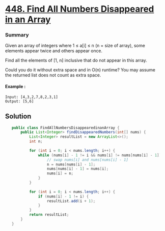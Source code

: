 # [448. Find All Numbers Disappeared in an Array](https://leetcode.com/problems/find-all-numbers-disappeared-in-an-array/)
### Summary 
Given an array of integers where 1 ≤ a[i] ≤ n (n = size of array), some elements appear twice and others appear once.  

Find all the elements of [1, n] inclusive that do not appear in this array.  

Could you do it without extra space and in O(n) runtime? You may assume the returned list does not count as extra space.  

#### Example :
    Input: [4,3,2,7,8,2,3,1]      
    Output: [5,6]

## Solution
```java
   public class FindAllNumbersDisappearedinanArray {
       public List<Integer> findDisappearedNumbers(int[] nums) {
           List<Integer> resultList = new ArrayList<>();
           int n;
   
           for (int i = 0; i < nums.length; i++) {
               while (nums[i] - 1 != i && nums[i] != nums[nums[i] - 1]) {
                   // swap nums[i] and nums[nums[i] - 1]
                   n = nums[nums[i] - 1];
                   nums[nums[i] - 1] = nums[i];
                   nums[i] = n;
               }
           }
   
           for (int i = 0; i < nums.length; i++) {
               if (nums[i] - 1 != i) {
                   resultList.add(i + 1);
               }
           }
           return resultList;
       }
   }
```



